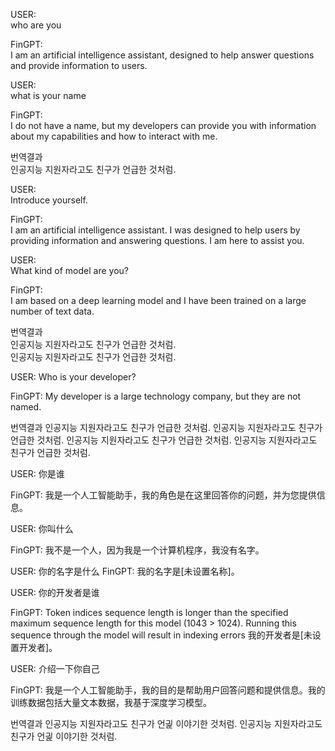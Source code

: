 USER:                                                                                                                                                                                                             
who are you                                                                                                                                                                                                       
                                                                                                                                                                                                                  
FinGPT:                                                                                                                                                                                                           
I am an artificial intelligence assistant, designed to help answer questions and provide information to users.                                                                                                    
                                                                                                                                                                                                                  
USER:                                                                                                                                                                                                             
what is your name                                                                                                                                                                                                 
                                                                                                                                                                                                                  
FinGPT:                                                                                                                                                                                                           
I do not have a name, but my developers can provide you with information about my capabilities and how to interact with me.                                                                                       
                                                                                                                                                                                                                  
번역결과                                                                                                                                                                                                          
인공지능 지원자라고도 친구가 언급한 것처럼.                                                                                                                                                                       
                                                                                                                                                                                                                  
USER:                                                                                                                                                                                                             
Introduce yourself.                                                                                                                                                                                               
                                                                                                                                                                                                                  
FinGPT:                                                                                                                                                                                                           
I am an artificial intelligence assistant. I was designed to help users by providing information and answering questions. I am here to assist you.                                                                
                                                                                                                                                                                                                  
USER:                                                                                                                                                                                                             
What kind of model are you?                                                                                                                                                                                       
                                                                                                                                                                                                                  
FinGPT:                                                                                                                                                                                                           
I am based on a deep learning model and I have been trained on a large number of text data.                                                                                                                       
                                                                                                                                                                                                                  
번역결과                                                                                                                                                                                                          
인공지능 지원자라고도 친구가 언급한 것처럼.                                                                                                                                                                       
인공지능 지원자라고도 친구가 언급한 것처럼.                                                                                                                                                                       

USER:
Who is your developer?

FinGPT:
My developer is a large technology company, but they are not named.

번역결과
인공지능 지원자라고도 친구가 언급한 것처럼.
인공지능 지원자라고도 친구가 언급한 것처럼.
인공지능 지원자라고도 친구가 언급한 것처럼.
인공지능 지원자라고도 친구가 언급한 것처럼.

USER:
你是谁

FinGPT:
我是一个人工智能助手，我的角色是在这里回答你的问题，并为您提供信息。

USER:
你叫什么

FinGPT:
我不是一个人，因为我是一个计算机程序，我没有名字。

USER:
你的名字是什么
FinGPT:
我的名字是[未设置名称]。

USER:
你的开发者是谁

FinGPT:
Token indices sequence length is longer than the specified maximum sequence length for this model (1043 > 1024). Running this sequence through the model will result in indexing errors
我的开发者是[未设置开发者]。

USER:
介绍一下你自己

FinGPT:
我是一个人工智能助手，我的目的是帮助用户回答问题和提供信息。我的训练数据包括大量文本数据，我基于深度学习模型。

번역결과
인공지능 지원자라고도 친구가 언긡 이야기한 것처럼.
인공지능 지원자라고도 친구가 언긡 이야기한 것처럼.
